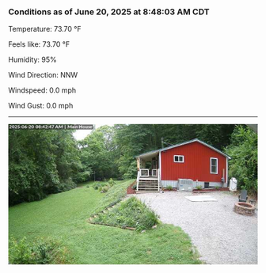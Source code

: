 ### Conditions as of June 20, 2025 at 8:48:03 AM CDT 

Temperature: 73.70 &deg;F

Feels like: 73.70 &deg;F

Humidity: 95%

Wind Direction: NNW

Windspeed: 0.0 mph

Wind Gust: 0.0 mph

---

<img src="./images/latest.jpeg"/>


